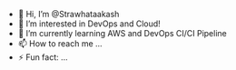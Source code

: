 - 👋 Hi, I’m @Strawhataakash
- 👀 I’m interested in DevOps and Cloud!
- 🌱 I’m currently learning AWS and DevOps CI/CI Pipeline
- 📫 How to reach me ...
- ⚡ Fun fact: ...

<!---
Strawhataakash/Strawhataakash is a ✨ special ✨ repository because its `README.md` (this file) appears on your GitHub profile.
You can click the Preview link to take a look at your changes.
--->

